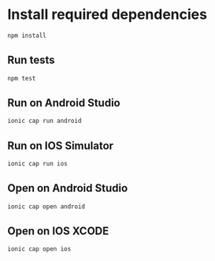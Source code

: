 # Install required dependencies

```bash
npm install
```

## Run tests

```bash
npm test
```

## Run on Android Studio

```bash
ionic cap run android
```

## Run on IOS Simulator

```bash
ionic cap run ios
```

## Open on Android Studio

```bash
ionic cap open android
```

## Open on IOS XCODE

```bash
ionic cap open ios
```
